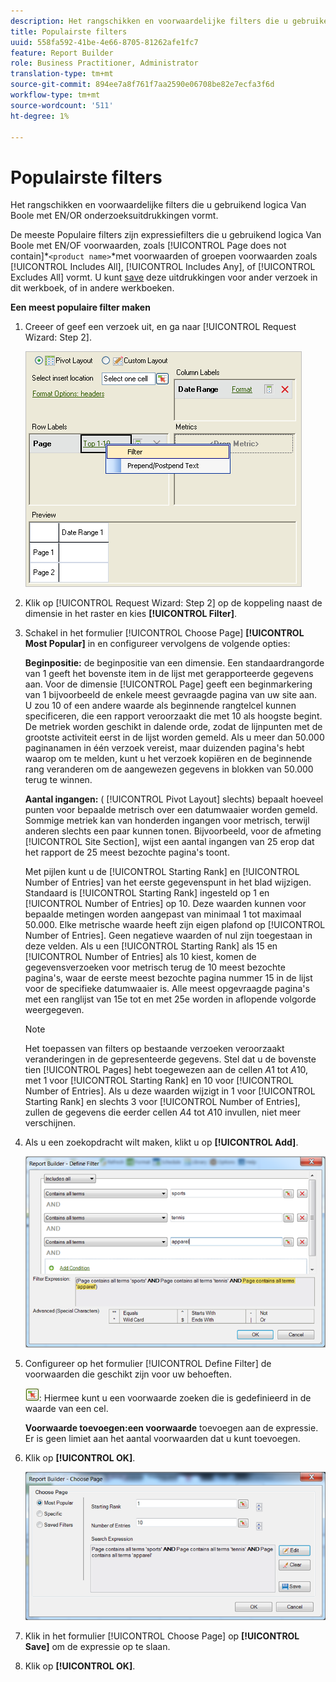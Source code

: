 ```yaml
---
description: Het rangschikken en voorwaardelijke filters die u gebruikend logica Van Boole met EN/OR onderzoeksuitdrukkingen vormt.
title: Populairste filters
uuid: 558fa592-41be-4e66-8705-81262afe1fc7
feature: Report Builder
role: Business Practitioner, Administrator
translation-type: tm+mt
source-git-commit: 894ee7a8f761f7aa2590e06708be82e7ecfa3f6d
workflow-type: tm+mt
source-wordcount: '511'
ht-degree: 1%

---
```



# Populairste filters

Het rangschikken en voorwaardelijke filters die u gebruikend logica Van Boole met EN/OR onderzoeksuitdrukkingen vormt.

De meeste Populaire filters zijn expressiefilters die u gebruikend logica Van Boole met EN/OF voorwaarden, zoals [!UICONTROL Page does not contain]*`<product name>`*met voorwaarden of groepen voorwaarden zoals [!UICONTROL Includes All], [!UICONTROL Includes Any], of [!UICONTROL Excludes All] vormt. U kunt [save](/help/analyze/report-builder/layout/c-filter-dimensions/saved-filters.md) deze uitdrukkingen voor ander verzoek in dit werkboek, of in andere werkboeken.

**Een meest populaire filter maken**

1. Creeer of geef een verzoek uit, en ga naar [!UICONTROL Request Wizard: Step 2].

   ![Stapinfo](assets/dimension_filter.png)

1. Klik op [!UICONTROL Request Wizard: Step 2] op de koppeling naast de dimensie in het raster en kies **[!UICONTROL Filter]**.
1. Schakel in het formulier [!UICONTROL Choose Page] **[!UICONTROL Most Popular]** in en configureer vervolgens de volgende opties:

   **Beginpositie:** de beginpositie van een dimensie. Een standaardrangorde van 1 geeft het bovenste item in de lijst met gerapporteerde gegevens aan. Voor de dimensie [!UICONTROL Page] geeft een beginmarkering van 1 bijvoorbeeld de enkele meest gevraagde pagina van uw site aan. U zou 10 of een andere waarde als beginnende rangtelcel kunnen specificeren, die een rapport veroorzaakt die met 10 als hoogste begint. De metriek worden geschikt in dalende orde, zodat de lijnpunten met de grootste activiteit eerst in de lijst worden gemeld. Als u meer dan 50.000 paginanamen in één verzoek vereist, maar duizenden pagina&#39;s hebt waarop om te melden, kunt u het verzoek kopiëren en de beginnende rang veranderen om de aangewezen gegevens in blokken van 50.000 terug te winnen.

   **Aantal ingangen:**  ( [!UICONTROL Pivot Layout] slechts) bepaalt hoeveel punten voor bepaalde metrisch over een datumwaaier worden gemeld. Sommige metriek kan van honderden ingangen voor metrisch, terwijl anderen slechts een paar kunnen tonen. Bijvoorbeeld, voor de afmeting [!UICONTROL Site Section], wijst een aantal ingangen van 25 erop dat het rapport de 25 meest bezochte pagina&#39;s toont.

   Met pijlen kunt u de [!UICONTROL Starting Rank] en [!UICONTROL Number of Entries] van het eerste gegevenspunt in het blad wijzigen. Standaard is [!UICONTROL Starting Rank] ingesteld op 1 en [!UICONTROL Number of Entries] op 10. Deze waarden kunnen voor bepaalde metingen worden aangepast van minimaal 1 tot maximaal 50.000. Elke metrische waarde heeft zijn eigen plafond op [!UICONTROL Number of Entries]. Geen negatieve waarden of nul zijn toegestaan in deze velden. Als u een [!UICONTROL Starting Rank] als 15 en [!UICONTROL Number of Entries] als 10 kiest, komen de gegevensverzoeken voor metrisch terug de 10 meest bezochte pagina&#39;s, waar de eerste meest bezochte pagina nummer 15 in de lijst voor de specifieke datumwaaier is. Alle meest opgevraagde pagina&#39;s met een ranglijst van 15e tot en met 25e worden in aflopende volgorde weergegeven.

   >[!NOTE]
   >
   >Het toepassen van filters op bestaande verzoeken veroorzaakt veranderingen in de gepresenteerde gegevens. Stel dat u de bovenste tien [!UICONTROL Pages] hebt toegewezen aan de cellen $A$1 tot $A$10, met 1 voor [!UICONTROL Starting Rank] en 10 voor [!UICONTROL Number of Entries]. Als u deze waarden wijzigt in 1 voor [!UICONTROL Starting Rank] en slechts 3 voor [!UICONTROL Number of Entries], zullen de gegevens die eerder cellen $A$4 tot $A$10 invullen, niet meer verschijnen.

1. Als u een zoekopdracht wilt maken, klikt u op **[!UICONTROL Add]**.

   ![Stapinfo](assets/expressions_define_filter.png)

1. Configureer op het formulier [!UICONTROL Define Filter] de voorwaarden die geschikt zijn voor uw behoeften.

   ![select_cell_icon.png](assets/select_cell_icon.png): Hiermee kunt u een voorwaarde zoeken die is gedefinieerd in de waarde van een cel.

   **Voorwaarde toevoegen:een voorwaarde** toevoegen aan de expressie. Er is geen limiet aan het aantal voorwaarden dat u kunt toevoegen.

1. Klik op **[!UICONTROL OK]**.

   ![Stapinfo](assets/choose_page_02.png)

1. Klik in het formulier [!UICONTROL Choose Page] op **[!UICONTROL Save]** om de expressie op te slaan.
1. Klik op **[!UICONTROL OK]**.
